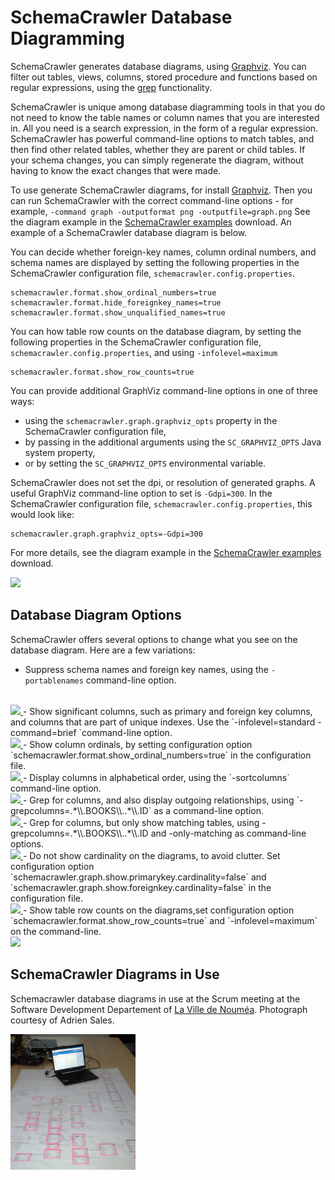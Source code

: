# SchemaCrawler Database Diagramming

SchemaCrawler generates database diagrams, using [Graphviz](http://www.graphviz.org/).
You can filter out tables, views, columns, stored procedure and functions based on regular expressions,
using the [grep](faq.html#whats-schemacrawler-grep) functionality.

SchemaCrawler is unique among database diagramming tools in that you do not need to know the
table names or column names that you are interested in. All you need is a search expression,
in the form of a regular expression. SchemaCrawler has powerful command-line options to match tables,
and then find other related tables, whether they are parent or child tables. If your schema changes,
you can simply regenerate the diagram, without having to know the exact changes that were made.

To use generate SchemaCrawler diagrams, for install [Graphviz](http://www.graphviz.org/).
Then you can run SchemaCrawler with the correct command-line options - for example,
`-command graph -outputformat png -outputfile=graph.png` See the diagram example
in the [SchemaCrawler examples](http://github.com/sualeh/SchemaCrawler/releases/)
download. An example of a SchemaCrawler database diagram is below.

You can decide whether foreign-key names, column ordinal numbers, and schema names are displayed
by setting the following properties in the SchemaCrawler configuration file,
`schemacrawler.config.properties`.

```
schemacrawler.format.show_ordinal_numbers=true
schemacrawler.format.hide_foreignkey_names=true
schemacrawler.format.show_unqualified_names=true
```

You can how table row counts on the database diagram,
by setting the following properties in the SchemaCrawler configuration file,
`schemacrawler.config.properties`, and using `-infolevel=maximum`

```
schemacrawler.format.show_row_counts=true
```

You can provide additional GraphViz command-line options in one of three ways:

* using the `schemacrawler.graph.graphviz_opts` property in the SchemaCrawler configuration file,
* by passing in the additional arguments using the `SC_GRAPHVIZ_OPTS` Java system property, 
* or by setting the `SC_GRAPHVIZ_OPTS` environmental variable.

SchemaCrawler does not set the dpi, or resolution of generated graphs. A useful GraphViz command-line 
option to set is `-Gdpi=300`. In the SchemaCrawler configuration file, 
`schemacrawler.config.properties`, this would look like: 
    
```        
schemacrawler.graph.graphviz_opts=-Gdpi=300
```    

For more details, see the diagram example in the
[SchemaCrawler examples](http://github.com/sualeh/SchemaCrawler/releases/)
download.

<a href="images/diagram.png" data-toggle="lightbox" title="SchemaCrawler database diagram">
<img src="images/diagram.png" width="200" />
</a>

## Database Diagram Options

SchemaCrawler offers several options to change what you see on the database diagram. Here are a few variations:

- Suppress schema names and foreign key names, using the `-portablenames` command-line option.
<br />
<a href="images/diagram_2_portablenames.png" data-toggle="lightbox" title="SchemaCrawler database diagram">
<img src="images/diagram_2_portablenames.png" width="200" />
</a>
- Show significant columns, such as primary and foreign key columns, and columns that are part of unique indexes. Use the `-infolevel=standard -command=brief `command-line option.
<br />
<a href="images/diagram_3_important_columns.png" data-toggle="lightbox" title="SchemaCrawler database diagram">
<img src="images/diagram_3_important_columns.png" width="200" />
</a>
- Show column ordinals, by setting configuration option `schemacrawler.format.show_ordinal_numbers=true` in the configuration file.
<br />
<a href="images/diagram_4_ordinals.png" data-toggle="lightbox" title="SchemaCrawler database diagram">
<img src="images/diagram_4_ordinals.png" width="200" />
</a>
- Display columns in alphabetical order, using the `-sortcolumns` command-line option.
<br />
<a href="images/diagram_5_alphabetical.png" data-toggle="lightbox" title="SchemaCrawler database diagram">
<img src="images/diagram_5_alphabetical.png" width="200" />
</a>
- Grep for columns, and also display outgoing relationships, using `-grepcolumns=.*\\.BOOKS\\..*\\.ID` as a command-line option.
<br />
<a href="images/diagram_6_grep.png" data-toggle="lightbox" title="SchemaCrawler database diagram">
<img src="images/diagram_6_grep.png" width="200" />
</a>
- Grep for columns, but only show matching tables, using -grepcolumns=.*\\.BOOKS\\..*\\.ID and -only-matching as command-line options.
<br />
<a href="images/diagram_7_grep_onlymatching.png" data-toggle="lightbox" title="SchemaCrawler database diagram">
<img src="images/diagram_7_grep_onlymatching.png" width="200" />
</a>
- Do not show cardinality on the diagrams, to avoid clutter. Set configuration option `schemacrawler.graph.show.primarykey.cardinality=false` and `schemacrawler.graph.show.foreignkey.cardinality=false` in the configuration file.
<br />
<a href="images/diagram_8_no_cardinality.png" data-toggle="lightbox" title="SchemaCrawler database diagram">
<img src="images/diagram_8_no_cardinality.png" width="200" />
</a>
- Show table row counts on the diagrams,set configuration option `schemacrawler.format.show_row_counts=true` and `-infolevel=maximum` on the command-line.
<br />
<a href="images/diagram_9_row_counts.png" data-toggle="lightbox" title="SchemaCrawler database diagram">
<img src="images/diagram_9_row_counts.png" width="200" />
</a>

## SchemaCrawler Diagrams in Use

Schemacrawler database diagrams in use at the Scrum meeting at the Software Development Departement of [La Ville de Nouméa](http://www.noumea.nc/). Photograph courtesy of Adrien Sales.

<a href="images/SchemaCrawler_Noumea.jpg" data-toggle="lightbox" title="Schemacrawler database diagrams in use">
<img src="images/SchemaCrawler_Noumea.jpg" width="200" />
</a>

